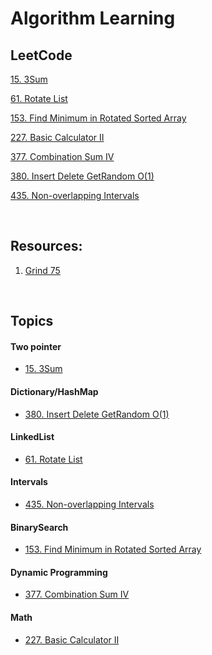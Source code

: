 # Algorithm Learning

## LeetCode

[15. 3Sum](https://github.com/kai-ion/Technical-Programming-Practice/blob/main/LeetCode/0015.%203Sum.md)

[61. Rotate List](https://github.com/kai-ion/Technical-Programming-Practice/blob/main/LeetCode/0061.%20Rotate%20List.md)

[153. Find Minimum in Rotated Sorted Array](https://github.com/kai-ion/Technical-Programming-Practice/blob/main/LeetCode/0153.%20Find%20Minimum%20in%20Rotated%20Sorted%20Array.md)

[227. Basic Calculator II](https://github.com/kai-ion/Technical-Programming-Practice/blob/main/LeetCode/0227.%20Basic%20Calculator%20II.md)

[377. Combination Sum IV](https://github.com/kai-ion/Technical-Programming-Practice/blob/main/LeetCode/0377.%20Combination%20Sum%20IV.md)

[380. Insert Delete GetRandom O(1)](https://github.com/kai-ion/Technical-Programming-Practice/blob/main/LeetCode/0380.%20Insert%20Delete%20GetRandom%20O(1).md)

[435. Non-overlapping Intervals](https://github.com/kai-ion/Technical-Programming-Practice/blob/main/LeetCode/0435.%20Non-overlapping%20Intervals.md)

<br>

## Resources:
1.  [Grind 75](https://www.techinterviewhandbook.org/grind75)

<br>

## Topics

#### Two pointer
* [15. 3Sum](https://github.com/kai-ion/Technical-Programming-Practice/blob/main/LeetCode/0015.%203Sum.md)

#### Dictionary/HashMap
* [380. Insert Delete GetRandom O(1)](https://github.com/kai-ion/Technical-Programming-Practice/blob/main/LeetCode/0380.%20Insert%20Delete%20GetRandom%20O(1).md)

#### LinkedList
* [61. Rotate List](https://github.com/kai-ion/Technical-Programming-Practice/blob/main/LeetCode/0061.%20Rotate%20List.md)

#### Intervals
* [435. Non-overlapping Intervals](https://github.com/kai-ion/Technical-Programming-Practice/blob/main/LeetCode/0435.%20Non-overlapping%20Intervals.md)

#### BinarySearch
* [153. Find Minimum in Rotated Sorted Array](https://github.com/kai-ion/Technical-Programming-Practice/blob/main/LeetCode/0153.%20Find%20Minimum%20in%20Rotated%20Sorted%20Array.md)

#### Dynamic Programming
* [377. Combination Sum IV](https://github.com/kai-ion/Technical-Programming-Practice/blob/main/LeetCode/0377.%20Combination%20Sum%20IV.md)

#### Math
* [227. Basic Calculator II](https://github.com/kai-ion/Technical-Programming-Practice/blob/main/LeetCode/0227.%20Basic%20Calculator%20II.md)